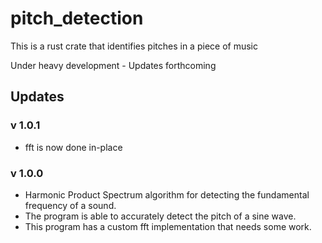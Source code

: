# pitch_detection
This is a rust crate that identifies pitches in a piece of music

Under heavy development - Updates forthcoming

## Updates
### v 1.0.1
* fft is now done in-place

### v 1.0.0
* Harmonic Product Spectrum algorithm for detecting the fundamental frequency of a sound.
* The program is able to accurately detect the pitch of a sine wave.
* This program has a custom fft implementation that needs some work.